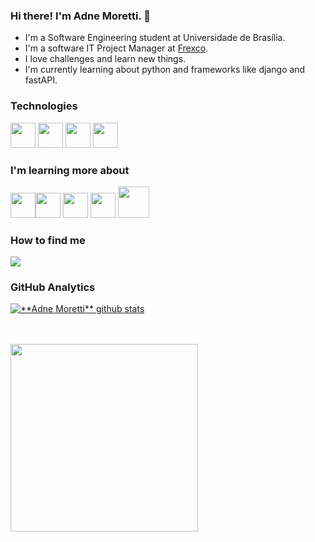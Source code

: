 ### Hi there! I'm Adne Moretti. :wave:
- I'm a Software Engineering student at Universidade de Brasília. 
- I'm a software IT Project Manager at [Frexco](https://www.frexco.com.br/).  
- I love challenges and learn new things.
- I'm currently learning about python and frameworks like django and fastAPI.
### Technologies
 <img src="https://cdn.jsdelivr.net/gh/devicons/devicon/icons/git/git-original.svg" width="40" height="40"/>                                             <img src="https://cdn.jsdelivr.net/gh/devicons/devicon/icons/python/python-original.svg" width="40" height="40"/>                                                                                  <img src="https://cdn.jsdelivr.net/gh/devicons/devicon/icons/java/java-original.svg"  width="40" height="40"/>                     <img src="https://cdn.jsdelivr.net/gh/devicons/devicon/icons/c/c-original.svg" width="40" height="40"/>                                                                                                            
### I'm learning more about   

<img src="https://cdn.jsdelivr.net/gh/devicons/devicon/icons/postgresql/postgresql-original.svg" width="40" height="40"/><img src="https://cdn.jsdelivr.net/gh/devicons/devicon/icons/fastapi/fastapi-original.svg" width="40" height="40"/>                                         <img src="https://cdn.jsdelivr.net/gh/devicons/devicon/icons/django/django-plain.svg"  width="40" height="40"/>
<img src="https://cdn.jsdelivr.net/gh/devicons/devicon/icons/selenium/selenium-original.svg"  width="40" height="40"/>
<img src="https://cdn.jsdelivr.net/gh/devicons/devicon/icons/docker/docker-original.svg"  width="50" height="50"/>


### How to find me
 <a href="https://www.linkedin.com/in/adne-moretti-moreira-b4875b1b0/" target="_blank"><img src="https://img.shields.io/badge/-LinkedIn-%230077B5?style=for-the-badge&logo=linkedin&logoColor=white" target="_blank"></a> 
 
### GitHub Analytics
<a href="https://github.com/Gurupreet">
 <img align="center" src="https://github-readme-stats.vercel.app/api?username=AdneMoretti&show_icons=true&theme=dracula&line_height=27" alt="**Adne Moretti** github stats"/>
</a>


<br></br>
<img src="https://media.giphy.com/media/SX71qs3TDxVkvbLJ4o/giphy.gif" width="300" height="300"><img/>
